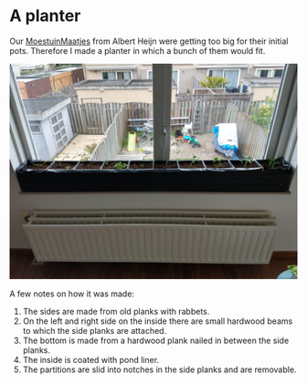 # A planter

Our [MoestuinMaatjes](https://www.ah.nl/acties/moestuinmaatjes) from Albert Heijn were getting too big for their initial pots. Therefore I made a planter in which a bunch of them would fit.

![Planter](./planter.jpg)

A few notes on how it was made:
1. The sides are made from old planks with rabbets.
1. On the left and right side on the inside there are small hardwood beams to which the side planks are attached.
1. The bottom is made from a hardwood plank nailed in between the side planks.
1. The inside is coated with pond liner.
1. The partitions are slid into notches in the side planks and are removable.